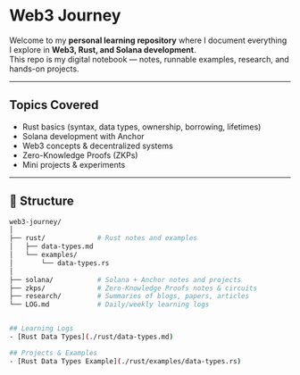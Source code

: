 # Web3 Journey

Welcome to my **personal learning repository** where I document everything I explore in **Web3, Rust, and Solana development**.  
This repo is my digital notebook — notes, runnable examples, research, and hands-on projects.

---

## Topics Covered
- Rust basics (syntax, data types, ownership, borrowing, lifetimes)
- Solana development with Anchor
- Web3 concepts & decentralized systems
- Zero-Knowledge Proofs (ZKPs)
- Mini projects & experiments

---

## 📂 Structure
```bash
web3-journey/
│
├── rust/             # Rust notes and examples
│   ├── data-types.md
│   └── examples/
│       └── data-types.rs
│
├── solana/           # Solana + Anchor notes and projects
├── zkps/             # Zero-Knowledge Proofs notes & circuits
├── research/         # Summaries of blogs, papers, articles
└── LOG.md            # Daily/weekly learning logs


## Learning Logs
- [Rust Data Types](./rust/data-types.md)

## Projects & Examples
- [Rust Data Types Example](./rust/examples/data-types.rs)
